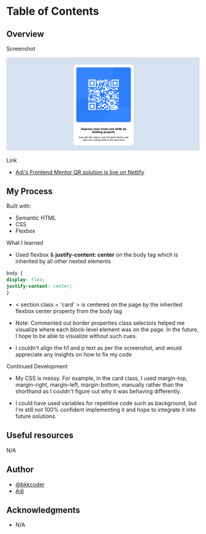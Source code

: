 # Table of Contents

## Overview 

 Screenshot

![Frontend Mentor QR code](images/Adisolution.png)

  Link

  - [Adi's Frontend Mentor QR solution is live on Netlify](https://sunny-croissant-d7a787.netlify.app/)

## My Process

 Built with:
  - Semantic HTML 
  - CSS
  - Flexbox
  
What I learned 

-   Used flexbox & **justify-content: center** on the body tag which is inherited by all other nested elements

  ```css
body {
  display: flex;
  justify-content: center;
}
```

  -  < section class = 'card' > is centered on the page by the inherited flexbox center property from the body tag


  -  Note: Commented out border properties class selectors helped me visualize where each block-level element was on the page. In the future, I hope to be able to visualize without such cues.

- I couldn't align the h1 and p text as per the screenshot, and would appreciate any insights on how to fix my code

Continued Development

- My CSS is messy. For example, in the card class, I used margin-top, margin-right, margin-left, margin-bottom, manually rather than the shorthand as I couldn't figure out why it was behaving differently. 
  
- I could have used variables for repetitive code such as background, but I'm still not 100% confident implementing it and hope to integrate it into future solutions.

##  Useful resources 

N/A

## Author

- [@bkkcoder](https://www.frontendmentor.io/profile/bkkcoder)
- [Adi](https://twitter.com/aranawrites)

## Acknowledgments

- N/A